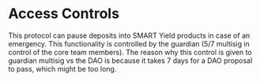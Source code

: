 # Access Controls

This protocol can pause deposits into SMART Yield products in case of an emergency. This functionality is controlled by the guardian \(5/7 multisig in control of the core team members\). The reason why this control is given to guardian multisig vs the DAO is because it takes 7 days for a DAO proposal to pass, which might be too long.

